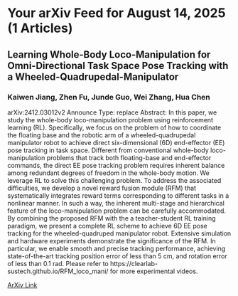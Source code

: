 <h1>Your arXiv Feed for August 14, 2025 (1 Articles)</h1>
<h2>Learning Whole-Body Loco-Manipulation for Omni-Directional Task Space Pose Tracking with a Wheeled-Quadrupedal-Manipulator</h2>
<h3>Kaiwen Jiang, Zhen Fu, Junde Guo, Wei Zhang, Hua Chen</h3>
<p>arXiv:2412.03012v2 Announce Type: replace 
Abstract: In this paper, we study the whole-body loco-manipulation problem using reinforcement learning (RL). Specifically, we focus on the problem of how to coordinate the floating base and the robotic arm of a wheeled-quadrupedal manipulator robot to achieve direct six-dimensional (6D) end-effector (EE) pose tracking in task space. Different from conventional whole-body loco-manipulation problems that track both floating-base and end-effector commands, the direct EE pose tracking problem requires inherent balance among redundant degrees of freedom in the whole-body motion. We leverage RL to solve this challenging problem. To address the associated difficulties, we develop a novel reward fusion module (RFM) that systematically integrates reward terms corresponding to different tasks in a nonlinear manner. In such a way, the inherent multi-stage and hierarchical feature of the loco-manipulation problem can be carefully accommodated. By combining the proposed RFM with the a teacher-student RL training paradigm, we present a complete RL scheme to achieve 6D EE pose tracking for the wheeled-quadruped manipulator robot. Extensive simulation and hardware experiments demonstrate the significance of the RFM. In particular, we enable smooth and precise tracking performance, achieving state-of-the-art tracking position error of less than 5 cm, and rotation error of less than 0.1 rad. Please refer to https://clearlab-sustech.github.io/RFM_loco_mani/ for more experimental videos.</p>
<a href='https://arxiv.org/abs/2412.03012'>ArXiv Link</a>

